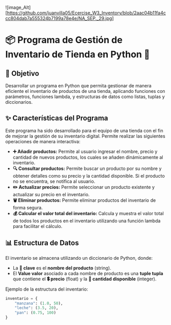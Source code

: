 ![image_Alt][https://github.com/juanvilla05/Ecercise_W3_Inventory/blob/2aac04b11fa4ccc804dab7a555324b7199a78e4e/NA_SEP._29.jpg]
# 📦 Programa de Gestión de Inventario de Tienda en Python 🐍

## 🎯 Objetivo

Desarrollar un programa en Python que permita gestionar de manera eficiente el inventario de productos de una tienda, aplicando funciones con parámetros, funciones lambda, y estructuras de datos como listas, tuplas y diccionarios.

## ✨ Características del Programa

Este programa ha sido desarrollado para el equipo de una tienda con el fin de mejorar la gestión de su inventario digital. Permite realizar las siguientes operaciones de manera interactiva:

* **➕ Añadir productos:** Permite al usuario ingresar el nombre, precio y cantidad de nuevos productos, los cuales se añaden dinámicamente al inventario.
* **🔍 Consultar productos:** Permite buscar un producto por su nombre y obtener detalles como su precio y la cantidad disponible. Si el producto no se encuentra, se notifica al usuario.
* **✏️ Actualizar precios:** Permite seleccionar un producto existente y actualizar su precio en el inventario.
* **🗑️ Eliminar productos:** Permite eliminar productos del inventario de forma segura.
* **💰 Calcular el valor total del inventario:** Calcula y muestra el valor total de todos los productos en el inventario utilizando una función lambda para facilitar el cálculo.

## 📊 Estructura de Datos

El inventario se almacena utilizando un diccionario de Python, donde:

* La **🔑 clave** es el **nombre del producto** (string).
* El **Value valor** asociado a cada nombre de producto es una **tuple tupla** que contiene el **💲 precio** (float) y la **🔢 cantidad disponible** (integer).

Ejemplo de la estructura del inventario:

```python
inventario = {
    "manzana": (1.0, 50),
    "leche": (3.5, 20),
    "pan": (0.75, 100)
}
